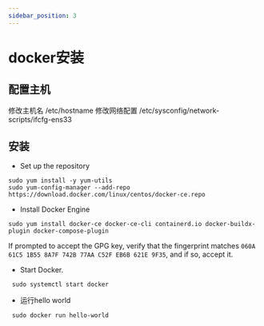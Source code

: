 ```yaml
---
sidebar_position: 3
---
```


# docker安装

## 配置主机
修改主机名 /etc/hostname
修改网络配置 /etc/sysconfig/network-scripts/ifcfg-ens33

## 安装
+ Set up the repository
```
sudo yum install -y yum-utils
sudo yum-config-manager --add-repo https://download.docker.com/linux/centos/docker-ce.repo
```

+ Install Docker Engine
```
sudo yum install docker-ce docker-ce-cli containerd.io docker-buildx-plugin docker-compose-plugin
```

If prompted to accept the GPG key, verify that the fingerprint matches `060A 61C5 1B55 8A7F 742B 77AA C52F EB6B 621E 9F35`, and if so, accept it.

+ Start Docker. 
```
 sudo systemctl start docker
```

+ 运行hello world
```
 sudo docker run hello-world
```